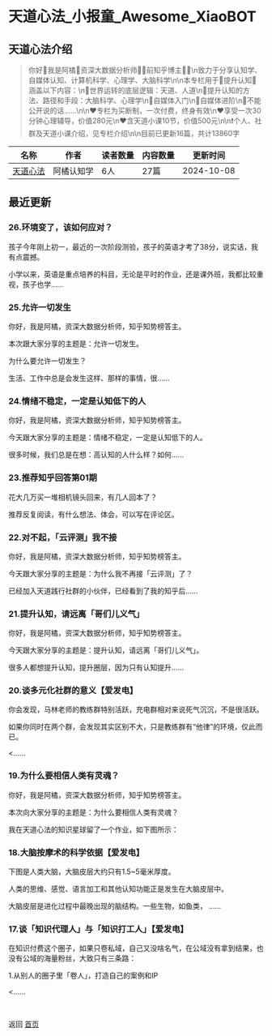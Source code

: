 # 天道心法_小报童_Awesome_XiaoBOT

## 天道心法介绍
> 你好🤝我是阿橘🍊资深大数据分析师👨‍💼前知乎博主👨‍💻\n致力于分享认知学、自媒体认知、计算机科学、心理学、大脑科学\n\n本专栏用于🔆提升认知🔆涵盖以下内容：\n🎁世界运转的底层逻辑：天道、人道\n🎁提升认知的方法、路径和手段：大脑科学、心理学\n🎁自媒体入门\n🎁自媒体进阶\n🎁不能公开说的话......\n\n❤️专栏为买断制，一次付费，终身有效\n❤️享受一次30分钟心理辅导，价值280元\n❤️含天道小课10节，价值500元\n\n❗个人、社群及天道小课介绍，见专栏介绍\n\n目前已更新16篇，共计13860字  
  


|名称|作者|读者数量|内容数量|更新时间|
|---|---|---|---|---|
|[天道心法](https://xiaobot.net/p/tiandao?refer=0b133df9-27dc-423b-8101-639049001c13)|阿橘认知学|6人|27篇|2024-10-08|

## 最近更新
### 26.环境变了，该如何应对？

孩子今年刚上初一，最近的一次阶段测验，孩子的英语才考了38分，说实话，我有点震撼。

小学以来，英语是重点培养的科目，无论是平时的作业，还是课外班，我都比较重视，孩子也学......

### 25.允许一切发生

你好，我是阿橘，资深大数据分析师，知乎知势榜答主。

本次跟大家分享的主题是：允许一切发生。

为什么要允许一切发生？

生活、工作中总是会发生这样、那样的事情，很......

### 24.情绪不稳定，一定是认知低下的人

你好，我是阿橘，资深大数据分析师，知乎知势榜答主。

今天跟大家分享的主题是：情绪不稳定，一定是认知低下的人。

很多时候，我们总是在想：高认知的人什么样？如何......

### 23.推荐知乎回答第01期

花大几万买一堆相机镜头回来，有几人回本了？

推荐反复阅读，有什么想法、体会，可以写在评论区。

### 22.对不起，「云评测」我不接

你好，我是阿橘，资深大数据分析师，知乎知势榜答主。

今天跟大家分享的主题是：为什么我不再接「云评测」了？

已经加入天道践行社群的小伙伴，已经看到了我的知乎后......

### 21.提升认知，请远离「哥们儿义气」

你好，我是阿橘，资深大数据分析师，知乎知势榜答主。

今天跟大家分享的主题是：提升认知，请远离「哥们儿义气」。

很多人都想提升认知，提升圈层，因为只有认知提升......

### 20.谈多元化社群的意义【爱发电】

你会发现，马林老师的教练群特别活跃，充电群相对来说死气沉沉，不是很活跃。

如果你同时在两个群，会发现其实区别不大，只是教练群有“他律”的环境，仅此而已。

<......

### 19.为什么要相信人类有灵魂？

你好，我是阿橘，资深大数据分析师，知乎知势榜答主。

本次向大家分享的主题是：为什么要相信人类有灵魂？

我在天道心法的知识星球留了一个作业，如下图所示：

### 18.大脑按摩术的科学依据【爱发电】

下图是人类大脑，大脑皮层大约只有1.5~5毫米厚度。

人类的思维、感觉、语言加工和其他认知功能正是发生在大脑皮层中。

大脑皮层是进化过程中最晚出现的脑结构。一些生物，如鱼类， ......

### 17.谈「知识代理人」与「知识打工人」【爱发电】

在知识付费这个圈子，如果只卷私域，自己又没啥名气，在公域没有拿到结果，也没有公域的海量粉丝，大致只有三条路：

1.从别人的圈子里「卷人」，打造自己的案例和IP

<......


<a href="https://github.com/Reno9527/awesome-xiaobot" style="color: white; text-decoration: none;">awesome-xiaobot</a>

返回 [首页](../README.md)
